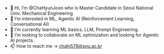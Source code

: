 - 👋 Hi, I’m @ChaHyunJoon who is Master Candidate in Seoul National Univ. Mechanical Engineering
- 👀 I’m interested in ML, Agentic AI (Reinforcement Learning, Conversational AI)
- 🌱 I’m currently learning ML basics, LLM, Prompt Engineering.
- 💞️ I’m looking to collaborate on ML optimization and looking for Agentic AI projects.
- 📫 How to reach me -> chahj578@snu.ac.kr

<!---
ChaHyunJoon/ChaHyunJoon is a ✨ special ✨ repository because its `README.md` (this file) appears on your GitHub profile.
You can click the Preview link to take a look at your changes.
--->
